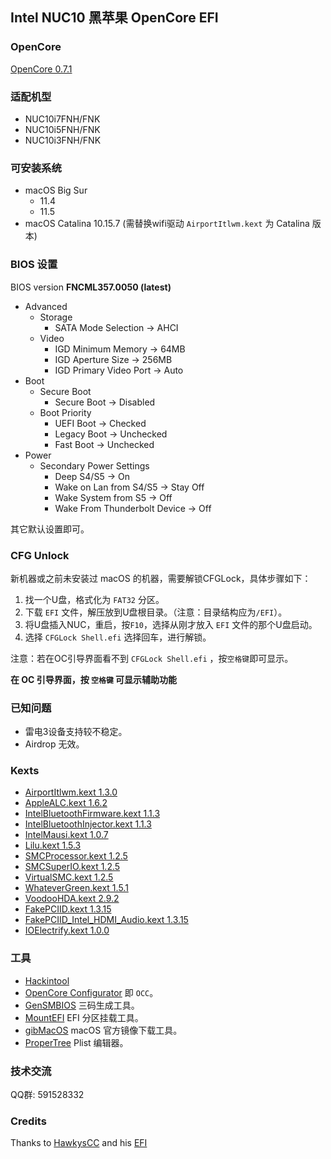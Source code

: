 
## Intel NUC10 黑苹果 OpenCore EFI

### OpenCore

[OpenCore 0.7.1](https://github.com/acidanthera/OpenCorePkg)


### 适配机型

- NUC10i7FNH/FNK
- NUC10i5FNH/FNK
- NUC10i3FNH/FNK


### 可安装系统

- macOS Big Sur
  * 11.4
  * 11.5
- macOS Catalina 10.15.7 (需替换wifi驱动 `AirportItlwm.kext` 为 Catalina 版本)


### BIOS 设置

BIOS version **FNCML357.0050 (latest)**

+ Advanced
  - Storage
    * SATA Mode Selection -> AHCI
  - Video
    * IGD Minimum Memory -> 64MB
    * IGD Aperture Size -> 256MB
    * IGD Primary Video Port -> Auto
+ Boot 
  - Secure Boot
    * Secure Boot -> Disabled
  - Boot Priority
    * UEFI Boot -> Checked
    * Legacy Boot -> Unchecked
    * Fast Boot -> Unchecked
+ Power
  - Secondary Power Settings
    * Deep S4/S5 -> On
    * Wake on Lan from S4/S5 -> Stay Off
    * Wake System from S5 -> Off
    * Wake From Thunderbolt Device -> Off

其它默认设置即可。


### CFG Unlock

新机器或之前未安装过 macOS 的机器，需要解锁CFGLock，具体步骤如下：

1. 找一个U盘，格式化为 `FAT32` 分区。
2. 下载 `EFI` 文件，解压放到U盘根目录。（注意：目录结构应为`/EFI`）。
3. 将U盘插入NUC，重启，按`F10`，选择从刚才放入 `EFI` 文件的那个U盘启动。 
4. 选择 `CFGLock Shell.efi` 选择回车，进行解锁。

注意：若在OC引导界面看不到 `CFGLock Shell.efi` ，按`空格键`即可显示。


**在 OC 引导界面，按 `空格键` 可显示辅助功能**


### 已知问题
- 雷电3设备支持较不稳定。
- Airdrop 无效。


### Kexts

- [AirportItlwm.kext 1.3.0](https://github.com/OpenIntelWireless/itlwm)
- [AppleALC.kext 1.6.2](https://github.com/acidanthera/AppleALC)
- [IntelBluetoothFirmware.kext 1.1.3](https://github.com/OpenIntelWireless/IntelBluetoothFirmware)
- [IntelBluetoothInjector.kext 1.1.3](https://github.com/OpenIntelWireless/IntelBluetoothFirmware)
- [IntelMausi.kext 1.0.7](https://github.com/acidanthera/IntelMausi)
- [Lilu.kext 1.5.3](https://github.com/acidanthera/Lilu)
- [SMCProcessor.kext 1.2.5](https://github.com/acidanthera/VirtualSMC)
- [SMCSuperIO.kext 1.2.5](https://github.com/acidanthera/VirtualSMC)
- [VirtualSMC.kext 1.2.5](https://github.com/acidanthera/VirtualSMC)
- [WhateverGreen.kext 1.5.1](https://github.com/acidanthera/WhateverGreen)
- [VoodooHDA.kext 2.9.2](https://github.com/chris1111/VoodooHDA-OC) 
- [FakePCIID.kext 1.3.15](https://bitbucket.org/RehabMan/os-x-fake-pci-id)
- [FakePCIID_Intel_HDMI_Audio.kext 1.3.15](https://bitbucket.org/RehabMan/os-x-fake-pci-id)
- [IOElectrify.kext 1.0.0](https://github.com/the-darkvoid/macOS-IOElectrify)

### 工具

- [Hackintool](https://github.com/headkaze/Hackintool) 
- [OpenCore Configurator](https://mackie100projects.altervista.org/opencore-configurator/) 即 `OCC`。
- [GenSMBIOS](https://github.com/corpnewt/GenSMBIOS) 三码生成工具。
- [MountEFI](https://github.com/corpnewt/MountEFI) EFI 分区挂载工具。
- [gibMacOS](https://github.com/corpnewt/gibMacOS) macOS 官方镜像下载工具。
- [ProperTree](https://github.com/corpnewt/ProperTree) Plist 编辑器。


### 技术交流

QQ群: 591528332


### Credits

Thanks to [HawkysCC](https://github.com/HawkysCC) and his [EFI](https://github.com/HawkysCC/Hackintosh-NUC10i7)

